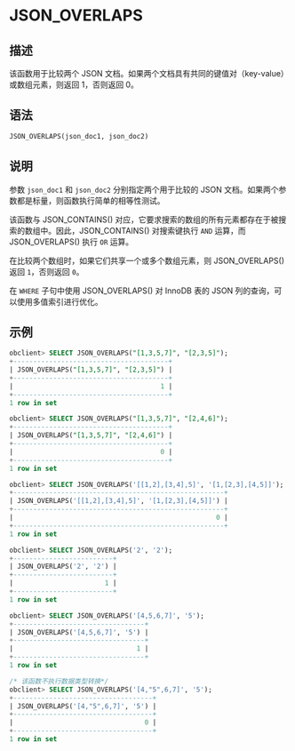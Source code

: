 JSON_OVERLAPS 
==================================



描述 
-----------------------

该函数用于比较两个 JSON 文档。如果两个文档具有共同的键值对（key-value）或数组元素，则返回 1，否则返回 0。

语法 
-----------------------

```sql
JSON_OVERLAPS(json_doc1, json_doc2)
```



说明 
-----------------------

参数 `json_doc1` 和 `json_doc2` 分别指定两个用于比较的 JSON 文档。如果两个参数都是标量，则函数执行简单的相等性测试。

该函数与 JSON_CONTAINS() 对应，它要求搜索的数组的所有元素都存在于被搜索的数组中。因此，JSON_CONTAINS() 对搜索键执行 `AND` 运算，而 JSON_OVERLAPS() 执行 `OR` 运算。

在比较两个数组时，如果它们共享一个或多个数组元素，则 JSON_OVERLAPS() 返回 `1`，否则返回 `0`。

在 `WHERE` 子句中使用 JSON_OVERLAPS() 对 InnoDB 表的 JSON 列的查询，可以使用多值索引进行优化。

示例 
-----------------------

```sql
obclient> SELECT JSON_OVERLAPS("[1,3,5,7]", "[2,3,5]");
+---------------------------------------+
| JSON_OVERLAPS("[1,3,5,7]", "[2,3,5]") |
+---------------------------------------+
|                                     1 |
+---------------------------------------+
1 row in set

obclient> SELECT JSON_OVERLAPS("[1,3,5,7]", "[2,4,6]");
+---------------------------------------+
| JSON_OVERLAPS("[1,3,5,7]", "[2,4,6]") |
+---------------------------------------+
|                                     0 |
+---------------------------------------+
1 row in set

obclient> SELECT JSON_OVERLAPS('[[1,2],[3,4],5]', '[1,[2,3],[4,5]]');
+-----------------------------------------------------+
| JSON_OVERLAPS('[[1,2],[3,4],5]', '[1,[2,3],[4,5]]') |
+-----------------------------------------------------+
|                                                   0 |
+-----------------------------------------------------+
1 row in set

obclient> SELECT JSON_OVERLAPS('2', '2');
+-------------------------+
| JSON_OVERLAPS('2', '2') |
+-------------------------+
|                       1 |
+-------------------------+
1 row in set

obclient> SELECT JSON_OVERLAPS('[4,5,6,7]', '5');
+---------------------------------+
| JSON_OVERLAPS('[4,5,6,7]', '5') |
+---------------------------------+
|                               1 |
+---------------------------------+
1 row in set

/* 该函数不执行数据类型转换*/
obclient> SELECT JSON_OVERLAPS('[4,"5",6,7]', '5');
+-----------------------------------+
| JSON_OVERLAPS('[4,"5",6,7]', '5') |
+-----------------------------------+
|                                 0 |
+-----------------------------------+
1 row in set
```



